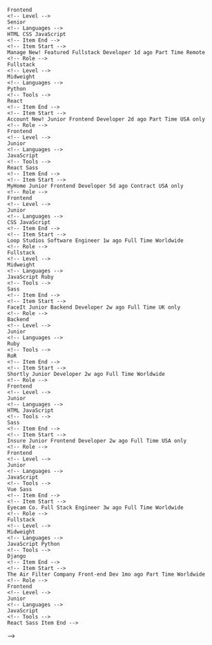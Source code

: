 <!--
    <!-- Item Start
    Photosnap New! Featured Senior Frontend Developer 1d ago Full Time USA only
    <!-- Role -->

    Frontend
    <!-- Level -->
    Senior
    <!-- Languages -->
    HTML CSS JavaScript
    <!-- Item End -->
    <!-- Item Start -->
    Manage New! Featured Fullstack Developer 1d ago Part Time Remote
    <!-- Role -->
    Fullstack
    <!-- Level -->
    Midweight
    <!-- Languages -->
    Python
    <!-- Tools -->
    React
    <!-- Item End -->
    <!-- Item Start -->
    Account New! Junior Frontend Developer 2d ago Part Time USA only
    <!-- Role -->
    Frontend
    <!-- Level -->
    Junior
    <!-- Languages -->
    JavaScript
    <!-- Tools -->
    React Sass
    <!-- Item End -->
    <!-- Item Start -->
    MyHome Junior Frontend Developer 5d ago Contract USA only
    <!-- Role -->
    Frontend
    <!-- Level -->
    Junior
    <!-- Languages -->
    CSS JavaScript
    <!-- Item End -->
    <!-- Item Start -->
    Loop Studios Software Engineer 1w ago Full Time Worldwide
    <!-- Role -->
    Fullstack
    <!-- Level -->
    Midweight
    <!-- Languages -->
    JavaScript Ruby
    <!-- Tools -->
    Sass
    <!-- Item End -->
    <!-- Item Start -->
    FaceIt Junior Backend Developer 2w ago Full Time UK only
    <!-- Role -->
    Backend
    <!-- Level -->
    Junior
    <!-- Languages -->
    Ruby
    <!-- Tools -->
    RoR
    <!-- Item End -->
    <!-- Item Start -->
    Shortly Junior Developer 2w ago Full Time Worldwide
    <!-- Role -->
    Frontend
    <!-- Level -->
    Junior
    <!-- Languages -->
    HTML JavaScript
    <!-- Tools -->
    Sass
    <!-- Item End -->
    <!-- Item Start -->
    Insure Junior Frontend Developer 2w ago Full Time USA only
    <!-- Role -->
    Frontend
    <!-- Level -->
    Junior
    <!-- Languages -->
    JavaScript
    <!-- Tools -->
    Vue Sass
    <!-- Item End -->
    <!-- Item Start -->
    Eyecam Co. Full Stack Engineer 3w ago Full Time Worldwide
    <!-- Role -->
    Fullstack
    <!-- Level -->
    Midweight
    <!-- Languages -->
    JavaScript Python
    <!-- Tools -->
    Django
    <!-- Item End -->
    <!-- Item Start -->
    The Air Filter Company Front-end Dev 1mo ago Part Time Worldwide
    <!-- Role -->
    Frontend
    <!-- Level -->
    Junior
    <!-- Languages -->
    JavaScript
    <!-- Tools -->
    React Sass Item End -->

-->
